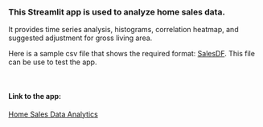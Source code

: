 ### This Streamlit app is used to analyze home sales data. 
It provides time series analysis, histograms, correlation heatmap, and suggested adjustment for gross living area.
&nbsp;

Here is a sample csv file that shows the required format: [SalesDF](https://github.com/AngeloDSML/Analytics_Streamlit_App/blob/main/SalesDF.csv). This file can be use to test the app.
&nbsp;

&nbsp;
#### Link to the app:
[Home Sales Data Analytics](https://share.streamlit.io/angelodsml/analytics_streamlit_app/main/sales_analytics_streamlit_app.py)
